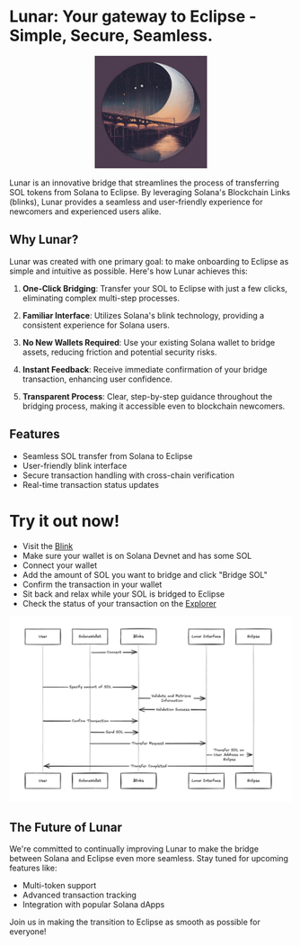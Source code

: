 # Lunar: Your gateway to Eclipse - Simple, Secure, Seamless.

<p align="center">
  <img src="./public/title.png" alt="Lunar Logo" width="200" />
</p>

Lunar is an innovative bridge that streamlines the process of transferring SOL tokens from Solana to Eclipse. By leveraging Solana's Blockchain Links (blinks), Lunar provides a seamless and user-friendly experience for newcomers and experienced users alike.

## Why Lunar?

Lunar was created with one primary goal: to make onboarding to Eclipse as simple and intuitive as possible. Here's how Lunar achieves this:

1. **One-Click Bridging**: Transfer your SOL to Eclipse with just a few clicks, eliminating complex multi-step processes.

2. **Familiar Interface**: Utilizes Solana's blink technology, providing a consistent experience for Solana users.

3. **No New Wallets Required**: Use your existing Solana wallet to bridge assets, reducing friction and potential security risks.

4. **Instant Feedback**: Receive immediate confirmation of your bridge transaction, enhancing user confidence.

5. **Transparent Process**: Clear, step-by-step guidance throughout the bridging process, making it accessible even to blockchain newcomers.

## Features

- Seamless SOL transfer from Solana to Eclipse
- User-friendly blink interface
- Secure transaction handling with cross-chain verification
- Real-time transaction status updates

# Try it out now!

- Visit the [Blink](https://dial.to/developer?url=https%3A%2F%2Flunar-bridge.vercel.app%2Fapi%2Factions%2Fbridge&cluster=devnet)
- Make sure your wallet is on Solana Devnet and has some SOL
- Connect your wallet
- Add the amount of SOL you want to bridge and click "Bridge SOL"
- Confirm the transaction in your wallet
- Sit back and relax while your SOL is bridged to Eclipse
- Check the status of your transaction on the [Explorer](https://explorer.eclipse.xyz/?cluster=devnet)

<p align="center">
  <img src="./public/image.png" alt="Lunar Bridge" width="600" />
</p>

## The Future of Lunar

We're committed to continually improving Lunar to make the bridge between Solana and Eclipse even more seamless. Stay tuned for upcoming features like:

- Multi-token support
- Advanced transaction tracking
- Integration with popular Solana dApps

Join us in making the transition to Eclipse as smooth as possible for everyone!
